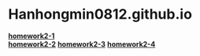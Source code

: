 # Hanhongmin0812.github.io
[**homework2-1**](https://Hanhongmin0812.github.io/homework2-1.html) <br>
[**homework2-2**](https://Hanhongmin0812.github.io/homework2-2.html)
[**homework2-3**](https://Hanhongmin0812.github.io/homework2-3.html)
[**homework2-4**](https://Hanhongmin0812.github.io/homework2-4.html)
